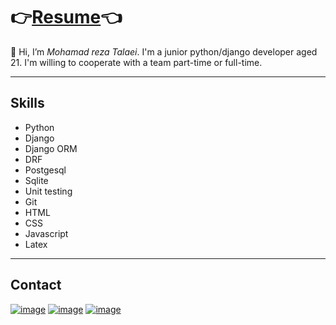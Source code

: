 # 👉[Resume](https://mohamad-golden.github.io/Mohamad-Golden/)👈
👋 Hi, I’m _Mohamad reza Talaei_. I'm a junior python/django developer aged 21.
I'm willing to cooperate with a team part-time or full-time.

-----

## Skills
* Python
* Django
* Django ORM
* DRF
* Postgesql
* Sqlite
* Unit testing
* Git
* HTML
* CSS
* Javascript
* Latex

------
## Contact
[![image](https://img.shields.io/badge/Instagram-E4405F?style=for-the-badge&logo=instagram&logoColor=white)][instagram]
[![image](https://img.shields.io/badge/LinkedIn-0077B5?style=for-the-badge&logo=linkedin&logoColor=white)][linkedin]
[![image](https://img.shields.io/badge/GitHub-100000?style=for-the-badge&logo=github&logoColor=white)][github]

[instagram]: https://www.instagram.com/mohamadrezagolden/
[linkedin]: https://www.linkedin.com/in/mohamad-golden-94255723a/
[github]: https://github.com/Mohamad-Golden

<!---
Mohamad-Golden/Mohamad-Golden is a ✨ special ✨ repository because its `README.md` (this file) appears on your GitHub profile.
You can click the Preview link to take a look at your changes.
--->
